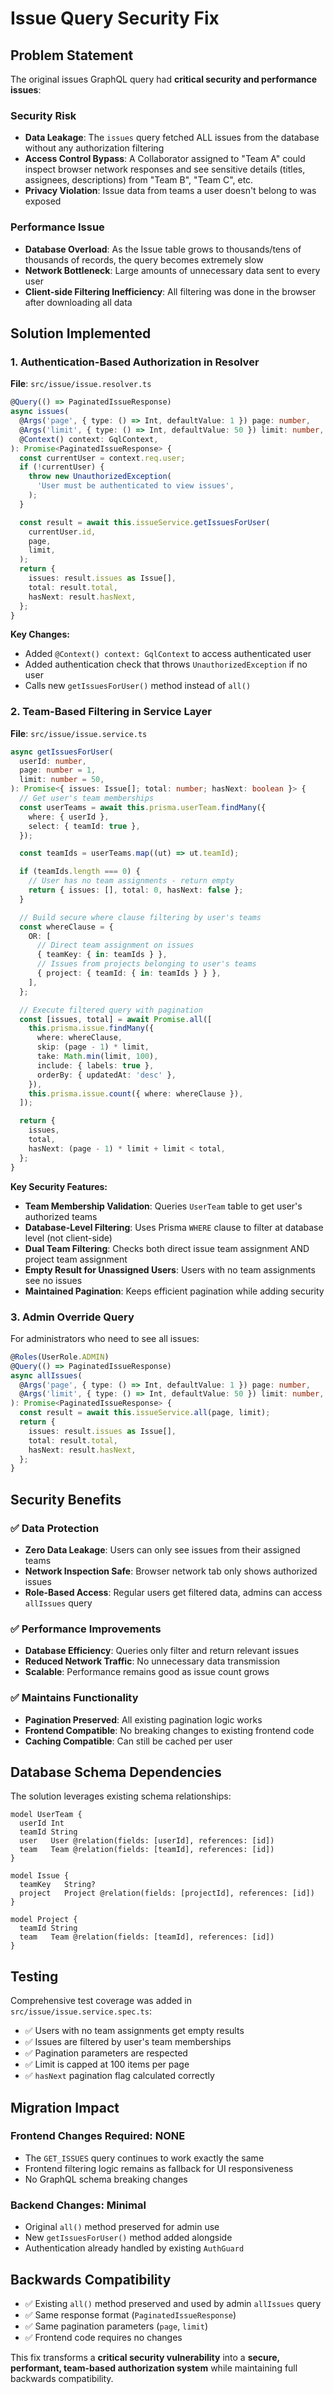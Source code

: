 # Issue Query Security Fix

## Problem Statement

The original issues GraphQL query had **critical security and performance issues**:

### Security Risk

- **Data Leakage**: The `issues` query fetched ALL issues from the database without any authorization filtering
- **Access Control Bypass**: A Collaborator assigned to "Team A" could inspect browser network responses and see sensitive details (titles, assignees, descriptions) from "Team B", "Team C", etc.
- **Privacy Violation**: Issue data from teams a user doesn't belong to was exposed

### Performance Issue

- **Database Overload**: As the Issue table grows to thousands/tens of thousands of records, the query becomes extremely slow
- **Network Bottleneck**: Large amounts of unnecessary data sent to every user
- **Client-side Filtering Inefficiency**: All filtering was done in the browser after downloading all data

## Solution Implemented

### 1. Authentication-Based Authorization in Resolver

**File**: `src/issue/issue.resolver.ts`

```typescript
@Query(() => PaginatedIssueResponse)
async issues(
  @Args('page', { type: () => Int, defaultValue: 1 }) page: number,
  @Args('limit', { type: () => Int, defaultValue: 50 }) limit: number,
  @Context() context: GqlContext,
): Promise<PaginatedIssueResponse> {
  const currentUser = context.req.user;
  if (!currentUser) {
    throw new UnauthorizedException(
      'User must be authenticated to view issues',
    );
  }

  const result = await this.issueService.getIssuesForUser(
    currentUser.id,
    page,
    limit,
  );
  return {
    issues: result.issues as Issue[],
    total: result.total,
    hasNext: result.hasNext,
  };
}
```

**Key Changes:**

- Added `@Context() context: GqlContext` to access authenticated user
- Added authentication check that throws `UnauthorizedException` if no user
- Calls new `getIssuesForUser()` method instead of `all()`

### 2. Team-Based Filtering in Service Layer

**File**: `src/issue/issue.service.ts`

```typescript
async getIssuesForUser(
  userId: number,
  page: number = 1,
  limit: number = 50,
): Promise<{ issues: Issue[]; total: number; hasNext: boolean }> {
  // Get user's team memberships
  const userTeams = await this.prisma.userTeam.findMany({
    where: { userId },
    select: { teamId: true },
  });

  const teamIds = userTeams.map((ut) => ut.teamId);

  if (teamIds.length === 0) {
    // User has no team assignments - return empty
    return { issues: [], total: 0, hasNext: false };
  }

  // Build secure where clause filtering by user's teams
  const whereClause = {
    OR: [
      // Direct team assignment on issues
      { teamKey: { in: teamIds } },
      // Issues from projects belonging to user's teams
      { project: { teamId: { in: teamIds } } },
    ],
  };

  // Execute filtered query with pagination
  const [issues, total] = await Promise.all([
    this.prisma.issue.findMany({
      where: whereClause,
      skip: (page - 1) * limit,
      take: Math.min(limit, 100),
      include: { labels: true },
      orderBy: { updatedAt: 'desc' },
    }),
    this.prisma.issue.count({ where: whereClause }),
  ]);

  return {
    issues,
    total,
    hasNext: (page - 1) * limit + limit < total,
  };
}
```

**Key Security Features:**

- **Team Membership Validation**: Queries `UserTeam` table to get user's authorized teams
- **Database-Level Filtering**: Uses Prisma `WHERE` clause to filter at database level (not client-side)
- **Dual Team Filtering**: Checks both direct issue team assignment AND project team assignment
- **Empty Result for Unassigned Users**: Users with no team assignments see no issues
- **Maintained Pagination**: Keeps efficient pagination while adding security

### 3. Admin Override Query

For administrators who need to see all issues:

```typescript
@Roles(UserRole.ADMIN)
@Query(() => PaginatedIssueResponse)
async allIssues(
  @Args('page', { type: () => Int, defaultValue: 1 }) page: number,
  @Args('limit', { type: () => Int, defaultValue: 50 }) limit: number,
): Promise<PaginatedIssueResponse> {
  const result = await this.issueService.all(page, limit);
  return {
    issues: result.issues as Issue[],
    total: result.total,
    hasNext: result.hasNext,
  };
}
```

## Security Benefits

### ✅ Data Protection

- **Zero Data Leakage**: Users can only see issues from their assigned teams
- **Network Inspection Safe**: Browser network tab only shows authorized issues
- **Role-Based Access**: Regular users get filtered data, admins can access `allIssues` query

### ✅ Performance Improvements

- **Database Efficiency**: Queries only filter and return relevant issues
- **Reduced Network Traffic**: No unnecessary data transmission
- **Scalable**: Performance remains good as issue count grows

### ✅ Maintains Functionality

- **Pagination Preserved**: All existing pagination logic works
- **Frontend Compatible**: No breaking changes to existing frontend code
- **Caching Compatible**: Can still be cached per user

## Database Schema Dependencies

The solution leverages existing schema relationships:

```prisma
model UserTeam {
  userId Int
  teamId String
  user   User @relation(fields: [userId], references: [id])
  team   Team @relation(fields: [teamId], references: [id])
}

model Issue {
  teamKey   String?
  project   Project @relation(fields: [projectId], references: [id])
}

model Project {
  teamId String
  team   Team @relation(fields: [teamId], references: [id])
}
```

## Testing

Comprehensive test coverage was added in `src/issue/issue.service.spec.ts`:

- ✅ Users with no team assignments get empty results
- ✅ Issues are filtered by user's team memberships
- ✅ Pagination parameters are respected
- ✅ Limit is capped at 100 items per page
- ✅ `hasNext` pagination flag calculated correctly

## Migration Impact

### Frontend Changes Required: **NONE**

- The `GET_ISSUES` query continues to work exactly the same
- Frontend filtering logic remains as fallback for UI responsiveness
- No GraphQL schema breaking changes

### Backend Changes: **Minimal**

- Original `all()` method preserved for admin use
- New `getIssuesForUser()` method added alongside
- Authentication already handled by existing `AuthGuard`

## Backwards Compatibility

- ✅ Existing `all()` method preserved and used by admin `allIssues` query
- ✅ Same response format (`PaginatedIssueResponse`)
- ✅ Same pagination parameters (`page`, `limit`)
- ✅ Frontend code requires no changes

This fix transforms a **critical security vulnerability** into a **secure, performant, team-based authorization system** while maintaining full backwards compatibility.
